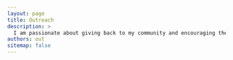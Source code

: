 ```yaml
---
layout: page 
title: Outreach
description: >
  I am passionate about giving back to my community and encouraging the next generation of scientists, as such I am always looking for outreach opportunities, whether that looks like public talks, going into classrooms or organizing community STEM activities. I am patricularly interested in activities that can reach a diverse audience as it is a well known issue that the demographics of scientists do not reflect the population of the world.
authors: out
sitemap: false
---
```

<!--authors-->

